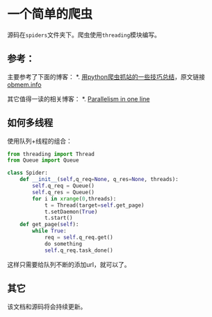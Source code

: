 # 一个简单的爬虫

源码在`spiders`文件夹下。爬虫使用`threading`模块编写。

## 参考：

主要参考了下面的博客：
*. [用python爬虫抓站的一些技巧总结](http://python.jobbole.com/81997/)，原文链接[obmem.info](http://obmem.info/?p=476)

其它值得一读的相关博客：
*. [Parallelism in one line](http://chriskiehl.com/article/parallelism-in-one-line/)

## 如何多线程

使用队列+线程的组合：
```python
from threading import Thread
from Queue import Queue

class Spider:
    def __init__(self,q_req=None, q_res=None, threads):
        self.q_req = Queue()
        self.q_res = Queue()
        for i in xrange(0,threads):
            t = Thread(target=self.get_page)
            t.setDaemon(True)
            t.start()
    def get_page(self):
        while True:
            req = self.q_req.get()
            do something
            self.q_req.task_done()
```
这样只需要给队列不断的添加url，就可以了。

## 其它

该文档和源码将会持续更新。